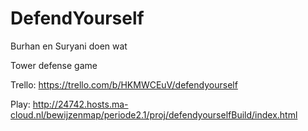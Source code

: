 # DefendYourself
Burhan en Suryani doen wat

Tower defense game

Trello: https://trello.com/b/HKMWCEuV/defendyourself

Play: http://24742.hosts.ma-cloud.nl/bewijzenmap/periode2.1/proj/defendyourselfBuild/index.html
